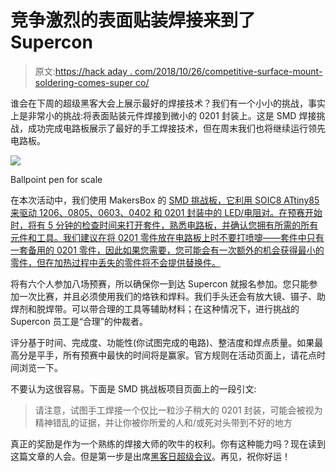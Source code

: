# 竞争激烈的表面贴装焊接来到了 Supercon

> 原文:[https://hack aday . com/2018/10/26/competitive-surface-mount-soldering-comes-super co/](https://hackaday.com/2018/10/26/competitive-surface-mount-soldering-comes-to-supercon/)

谁会在下周的超级黑客大会上展示最好的焊接技术？我们有一个小小的挑战，事实上是非常小的挑战:将表面贴装元件焊接到微小的 0201 封装上。这是 SMD 焊接挑战，成功完成电路板展示了最好的手工焊接技术，但在周末我们也将继续运行领先电路板。

![](../Images/f3df25b9388e23e68301eb0ea230d061.png)

Ballpoint pen for scale

在本次活动中，我们使用 MakersBox 的 [SMD 挑战板，它利用 SOIC8 ATtiny85 来驱动 1206、0805、0603、0402 和 0201 封装中的 LED/电阻对。在预赛开始时，将有 5 分钟的检查时间来打开套件，熟悉电路板，并确认您拥有所需的所有元件和工具。我们建议在将 0201 零件放在电路板上时不要打喷嚏——套件中只有一套备用的 0201 零件，因此如果您需要，您可能会有一次额外的机会获得最小的零件，但在加热过程中丢失的零件将不会提供替换件。](https://hackaday.io/project/25265-an-unfortunate-smd-project)

将有六个人参加八场预赛，所以确保你一到达 Supercon 就报名参加。您只能参加一次比赛，并且必须使用我们的烙铁和焊料。我们手头还会有放大镜、镊子、助焊剂和脱焊带。可以带合理的工具等辅助材料；在这种情况下，进行挑战的 Supercon 员工是“合理”的仲裁者。

评分基于时间、完成度、功能性(你试图完成的电路)、整洁度和焊点质量。如果最高分是平手，所有预赛中最快的时间将是赢家。官方规则在活动页面上，请花点时间浏览一下。

不要认为这很容易。下面是 SMD 挑战板项目页面上的一段引文:

> 请注意，试图手工焊接一个仅比一粒沙子稍大的 0201 封装，可能会被视为精神错乱的证据，并让你被你所爱的人和/或死对头带到不好的地方

真正的奖励是作为一个熟练的焊接大师的吹牛的权利。你有这种能力吗？现在读到这篇文章的人会。但是第一步是出席[黑客日超级会议](https://hackaday.io/superconference/)。再见，祝你好运！